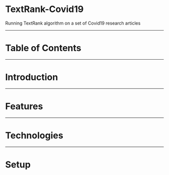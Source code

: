 # TextRank-Covid19
Running TextRank algorithm on a set of Covid19 research articles

---

# Table of Contents
---

# Introduction
---

# Features
---

# Technologies
---

# Setup
